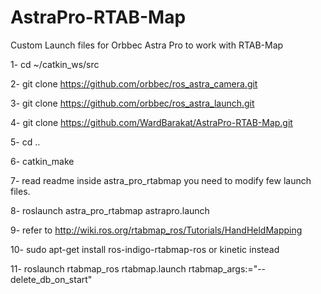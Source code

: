 # AstraPro-RTAB-Map
Custom Launch files for Orbbec Astra Pro to work with RTAB-Map

1- cd ~/catkin_ws/src 

2- git clone https://github.com/orbbec/ros_astra_camera.git

3- git clone https://github.com/orbbec/ros_astra_launch.git 

4- git clone https://github.com/WardBarakat/AstraPro-RTAB-Map.git 

5- cd .. 

6- catkin_make 

7- read readme inside astra_pro_rtabmap you need to modify few launch files.

8- roslaunch astra_pro_rtabmap astrapro.launch

9- refer to http://wiki.ros.org/rtabmap_ros/Tutorials/HandHeldMapping 

10- sudo apt-get install ros-indigo-rtabmap-ros or kinetic instead

11- roslaunch rtabmap_ros rtabmap.launch rtabmap_args:="--delete_db_on_start" 
